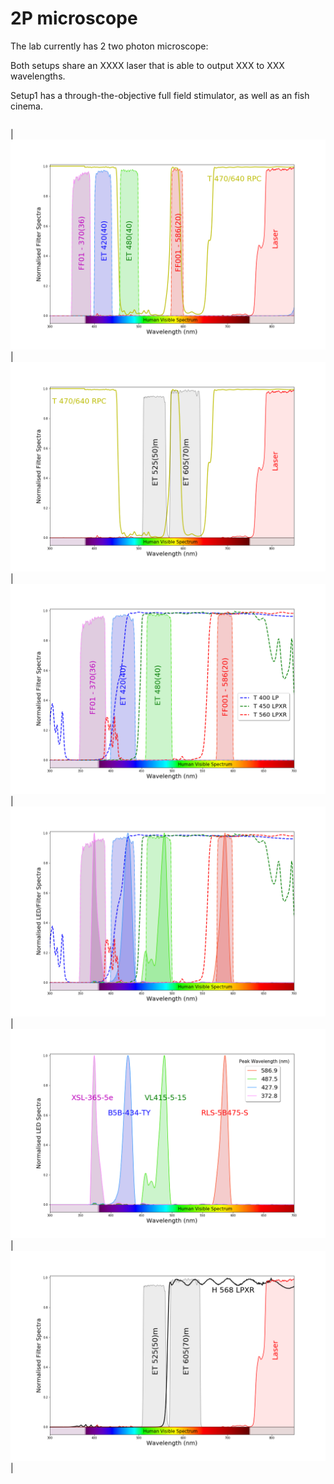 # 2P microscope

The lab currently has 2 two photon microscope:

Both setups share an XXXX laser that is able to output XXX to XXX wavelengths.

Setup1 has a through-the-objective full field stimulator, as well as an fish cinema.

|||
|---|---|
|
![Dichroic_Filter](../media/setup1_filters_n_dichroics/Dichroic_Filter.png?raw=true)
|
![Dichroic_PMT](../media/setup1_filters_n_dichroics/Dichroic_PMT.png?raw=true)
|
![Filters](../media/setup1_filters_n_dichroics/Filters.png?raw=true)
|
![LED_Filters](../media/setup1_filters_n_dichroics/LED_Filters.png?raw=true)
|
![LEDs](../media/setup1_filters_n_dichroics/LEDs.png?raw=true)
|
![PMT](../media/setup1_filters_n_dichroics/PMT.png?raw=true)
|
